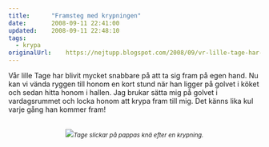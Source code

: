```yaml
---
title:		"Framsteg med krypningen"
date:		2008-09-11 22:41:00
updated:	2008-09-11 22:48:10
tags: 
  - krypa	
originalUrl:	https://nejtupp.blogspot.com/2008/09/vr-lille-tage-har-blivit-mycket.html
---
```


Vår lille Tage har blivit mycket snabbare på att ta sig fram på egen hand. Nu kan vi vända ryggen till honom en kort stund när han ligger på golvet i köket och sedan hitta honom i hallen. Jag brukar sätta mig på golvet i vardagsrummet och locka honom att krypa fram till mig. Det känns lika kul varje gång han kommer fram!<br><br><div style="text-align: center;"><img src="../../../../img/_MG_7721_1024pix.jpg"><span style="font-size:85%;"><span style="font-style: italic;">Tage slickar på pappas knä efter en krypning.</span><br></span></div>
<!-- no comments on this post -->